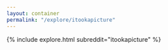 ```yaml
---
layout: container
permalink: "/explore/itookapicture"
---
```


<link rel="stylesheet" type="text/css" href="/static/css/explore.css">
{% include explore.html subreddit="itookapicture" %}
